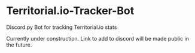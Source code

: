 # Territorial.io-Tracker-Bot
Discord.py Bot for tracking Territorial.io stats

Currently under construction. Link to add to discord will be made public in the future.
